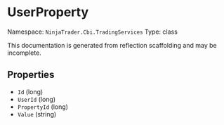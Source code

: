 # UserProperty

Namespace: `NinjaTrader.Cbi.TradingServices`
Type: class

This documentation is generated from reflection scaffolding and may be incomplete.

## Properties
- `Id` (long)
- `UserId` (long)
- `PropertyId` (long)
- `Value` (string)
